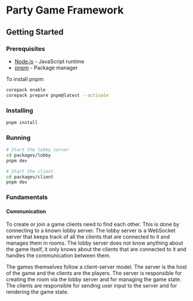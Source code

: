 # Party Game Framework

## Getting Started

### Prerequisites

- [Node.js](https://nodejs.org/en/) - JavaScript runtime
- [pnpm](https://pnpm.js.org/) - Package manager

To install pnpm:

```bash
corepack enable
corepack prepare pnpm@latest --activate
```

### Installing

```bash
pnpm install
```

### Running

```bash
# Start the lobby server
cd packages/lobby
pnpm dev
```

```bash
# Start the client
cd packages/client
pnpm dev
```

### Fundamentals

#### Communication

To create or join a game clients need to find each other. This is done by connecting to a known lobby server. The lobby server is a WebSocket server that keeps track of all the clients that are connected to it and manages them in rooms. The lobby server does not know anything about the game itself, it only knows about the clients that are connected to it and handles the communication between them.

The games themselves follow a client-server model. The server is the host of the game and the clients are the players. The server is responsible for creating the room via the lobby server and for managing the game state. The clients are responsible for sending user input to the server and for rendering the game state.
